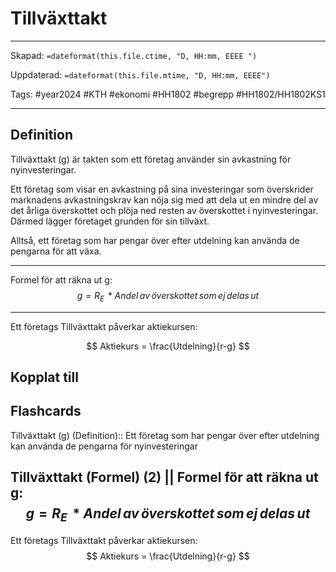 # Tillväxttakt

---

Skapad: `=dateformat(this.file.ctime, "D, HH:mm, EEEE ")`

Uppdaterad: `=dateformat(this.file.mtime, "D, HH:mm, EEEE")`

Tags: #year2024 #KTH #ekonomi #HH1802 #begrepp #HH1802/HH1802KS1

---

## Definition

Tillväxttakt (g) är takten som ett företag använder sin avkastning för nyinvesteringar.

Ett företag som visar en avkastning på sina investeringar som överskrider marknadens avkastningskrav kan nöja sig med att dela ut en mindre del av det årliga överskottet och plöja ned resten av överskottet i nyinvesteringar. Därmed lägger företaget grunden för sin tillväxt.

Alltså, ett företag som har pengar över efter utdelning kan använda de pengarna för att växa.

---
Formel för att räkna ut g:
$$
g = R_{E} \, * Andel \,av \,överskottet \,som \,ej \,delas \,ut
$$

---
Ett företags Tillväxttakt påverkar aktiekursen:

$$
Aktiekurs = \frac{Utdelning}{r-g}
$$

## Kopplat till

## Flashcards

Tillväxttakt (g) (Definition):: Ett företag som har pengar över efter utdelning kan använda de pengarna för nyinvesteringar
<!--SR:!2024-04-23,17,290!2024-04-20,14,290-->

Tillväxttakt (Formel) (2)
||
Formel för att räkna ut g:
$$
g = R_{E} \, * Andel \,av \,överskottet \,som \,ej \,delas \,ut
$$
---
Ett företags Tillväxttakt påverkar aktiekursen:
$$
Aktiekurs = \frac{Utdelning}{r-g}
$$
<!--SR:!2024-04-08,2,230-->
